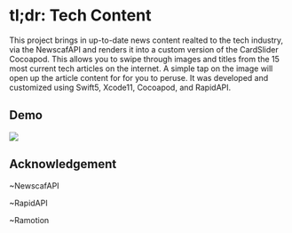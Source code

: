 # tl;dr: Tech Content

This project brings in up-to-date news content realted to the tech industry, via the NewscafAPI and renders it into a custom version of the CardSlider Cocoapod. This allows you to swipe through images and titles from the 15 most current tech articles on the internet. A simple tap on the image will open up the article content for for you to peruse. It was developed and customized using Swift5, Xcode11, Cocoapod, and RapidAPI.

## Demo

<img src="https://github.com/luxgreydev/tldr_content/blob/master/tldr_content/Demo/tldr_content.gif">

## Acknowledgement

<p>~NewscafAPI</p>
<p>~RapidAPI</p>
<p>~Ramotion</p>
